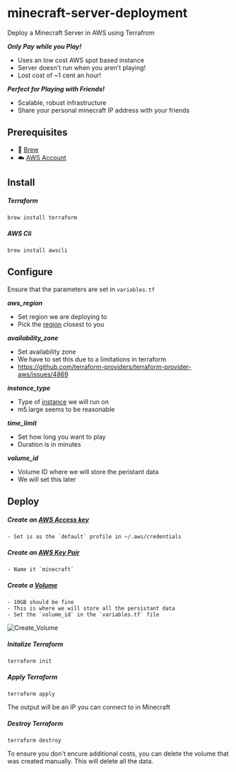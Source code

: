 # minecraft-server-deployment
Deploy a Minecraft Server in AWS using Terrafrom

***Only Pay while you Play!***
- Uses an low cost AWS spot based instance
- Server doesn't run when you aren't playing! 
- Lost cost of ~1 cent an hour!

***Perfect for Playing with Friends!***
- Scalable, robust infrastructure
- Share your personal minecraft IP address with your friends

## Prerequisites 
- :beer: [Brew](https://brew.sh/)
- :cloud: [AWS Account](https://aws.amazon.com/console/)

## Install

##### Terraform
```
brew install terraform 
```

##### AWS Cli
```
brew install awscli
```

## Configure
Ensure that the parameters are set in `variables.tf`

***aws_region***
- Set region we are deploying to
- Pick the [region](https://docs.aws.amazon.com/general/latest/gr/rande.html) closest to you


***availability_zone***
- Set availability zone
- We have to set this due to a limitations in terraform
- https://github.com/terraform-providers/terraform-provider-aws/issues/4869


***instance_type***
- Type of [instance](https://aws.amazon.com/ec2/instance-types/) we will run on
- m5.large seems to be reasonable


***time_limit***
- Set how long you want to play
- Duration is in minutes

***volume_id***
- Volume ID where we will store the peristant data
- We will set this later


## Deploy
##### Create an [AWS Access key](https://aws.amazon.com/premiumsupport/knowledge-center/create-access-key/)
    - Set is as the `default` profile in ~/.aws/credentials

##### Create an [AWS Key Pair](https://docs.aws.amazon.com/AWSEC2/latest/UserGuide/ec2-key-pairs.html#having-ec2-create-your-key-pair)
    - Name it `minecraft`

##### Create a [Volume](https://docs.aws.amazon.com/AWSEC2/latest/UserGuide/ebs-creating-volume.html)
    - 10GB should be fine
    - This is where we will store all the persistant data
    - Set the `volume_id` in the `variables.tf` file
![Create_Volume](https://user-images.githubusercontent.com/14353143/58445068-ecae7880-80af-11e9-97b7-42d3aad9d027.png)

##### Initalize Terraform
```
terraform init
```

##### Apply Terraform
```
terraform apply
```
The output will be an IP you can connect to in Minecraft

##### Destroy Terraform
```
terraform destroy
```
To ensure you don't encure additional costs, you can delete the volume that was created manually. This will delete all the data. 
